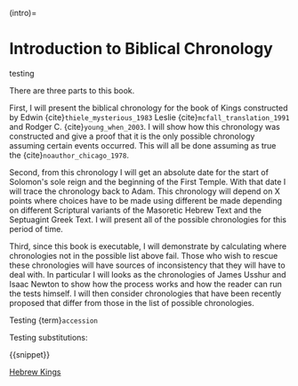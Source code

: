 
(intro)=
# Introduction to Biblical Chronology

testing 

There are three parts to this book.

First, I will present the biblical chronology for the book of Kings constructed 
by Edwin {cite}`thiele_mysterious_1983`
Leslie {cite}`mcfall_translation_1991` and Rodger C. {cite}`young_when_2003`.  I will show how this chronology was constructed
and give a proof that it is the only possible chronology assuming certain events occurred.  This will all be done assuming as true the {cite}`noauthor_chicago_1978`.

Second, from this chronology I will get an absolute date for the start of Solomon's sole reign and the beginning of the First Temple.  With that date
I will trace the chronology back to Adam.  This chronology will depend on X points where choices have to be made using different
be made depending on different Scriptural variants of the Masoretic Hebrew Text and the Septuagint Greek Text.  I will present all of the possible chronologies
for this period of time.

Third, since this book is executable, I will demonstrate by calculating where chronologies not in the
possible list above fail.  Those who wish to rescue these chronologies will have sources of inconsistency
that they will have to deal with.  In particular I will looks as the chronologies of James Usshur and Isaac Newton
to show how the process works and how the reader can run the tests himself.  I will then consider
chronologies that have been recently proposed that differ from those in the list of possible chronologies.

Testing {term}`accession`

Testing substitutions:

{{snippet}}

[Hebrew Kings](./HebrewKings.ipynb)